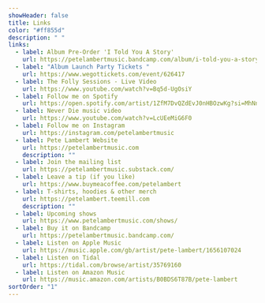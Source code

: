 ```yaml
---
showHeader: false
title: Links
color: "#ff855d"
description: " "
links:
  - label: Album Pre-Order 'I Told You A Story'
    url: https://petelambertmusic.bandcamp.com/album/i-told-you-a-story
  - label: "Album Launch Party Tickets "
    url: https://www.wegottickets.com/event/626417
  - label: The Folly Sessions - Live Video
    url: https://www.youtube.com/watch?v=Bq5d-UgOsiY
  - label: Follow me on Spotify
    url: https://open.spotify.com/artist/1ZfM7DvQZdEvJ0nHBOzwKg?si=MhNnjP3DQKCayjcyKUVx2Q
  - label: Never Die music video
    url: https://www.youtube.com/watch?v=LcUEeMiG6F0
  - label: Follow me on Instagram
    url: https://instagram.com/petelambertmusic
  - label: Pete Lambert Website
    url: https://petelambertmusic.com
    description: ""
  - label: Join the mailing list
    url: https://petelambertmusic.substack.com/
  - label: Leave a tip (if you like)
    url: https://www.buymeacoffee.com/petelambert
  - label: T-shirts, hoodies & other merch
    url: https://petelambert.teemill.com
    description: ""
  - label: Upcoming shows
    url: https://www.petelambertmusic.com/shows/
  - label: Buy it on Bandcamp
    url: https://petelambertmusic.bandcamp.com/
  - label: Listen on Apple Music
    url: https://music.apple.com/gb/artist/pete-lambert/1656107024
  - label: Listen on Tidal
    url: https://tidal.com/browse/artist/35769160
  - label: Listen on Amazon Music
    url: https://music.amazon.com/artists/B0BDS6T87B/pete-lambert
sortOrder: "1"
---
```

